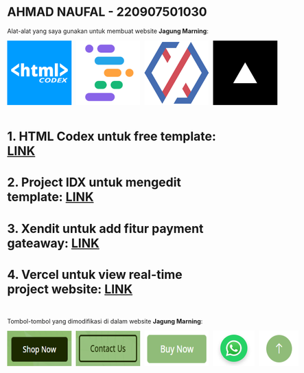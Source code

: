 # AHMAD NAUFAL - 220907501030

Alat-alat yang saya gunakan untuk membuat website **Jagung Marning**:

<div style="display: flex; gap: 10px;">
  <img src="img/htmlcodex.png" alt="Gambar 1" width="150"/>
  <img src="img/projectidx.png" alt="Gambar 2" width="150"/>
  <img src="img/xendit.png" alt="Gambar 3" width="150"/>
  <img src="img/vercel.png" alt="Gambar 3" width="150"/>
</div>

<br>

# 1. HTML Codex untuk free template: [LINK](https://htmlcodex.com/template/)
# 2. Project IDX untuk mengedit template: [LINK](https://idx.dev/)
# 3. Xendit untuk add fitur payment gateaway: [LINK](https://www.xendit.co/id/)
# 4. Vercel untuk view real-time project website: [LINK](https://vercel.com/)

<br>

Tombol-tombol yang dimodifikasi di dalam website **Jagung Marning**:

<div style="display: flex; gap: 10px;">
  <img src="img/shop-now.png" alt="Gambar 1" width="150"/>
  <img src="img/contact-us.png" alt="Gambar 2" width="150"/>
  <img src="img/buy-now.png" alt="Gambar 3" width="150"/>
  <img src="img/whatsapp.png" alt="Gambar 3" width="150"/>
  <img src="img/top.png" alt="Gambar 3" width="150"/>
</div>